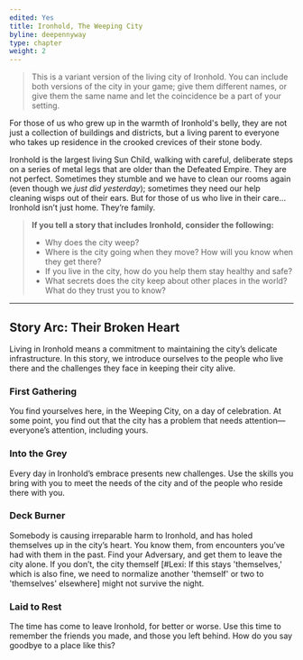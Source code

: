 ```yaml
---
edited: Yes
title: Ironhold, The Weeping City
byline: deepennyway
type: chapter
weight: 2
---
```

> This is a variant version of the living city of Ironhold. You can include both versions of the city in your game; give them different names, or give them the same name and let the coincidence be a part of your setting.

For those of us who grew up in the warmth of Ironhold's belly, they are not just a collection of buildings and districts, but a living parent to everyone who takes up residence in the crooked crevices of their stone body.

Ironhold is the largest living Sun Child, walking with careful, deliberate steps on a series of metal legs that are older than the Defeated Empire. They are not perfect. Sometimes they stumble and we have to clean our rooms again (even though we _just did yesterday_); sometimes they need our help cleaning wisps out of their ears. But for those of us who live in their care... Ironhold isn’t just home. They’re family.


> **If you tell a story that includes Ironhold, consider the following:**
> *   Why does the city weep?
> *   Where is the city going when they move? How will you know when they get there?
> *   If you live in the city, how do you help them stay healthy and safe?
> *   What secrets does the city keep about other places in the world? What do they trust you to know?

***

## Story Arc: Their Broken Heart
Living in Ironhold means a commitment to maintaining the city’s delicate infrastructure. In this story, we introduce ourselves to the people who live there and the challenges they face in keeping their city alive.

### First Gathering
You find yourselves here, in the Weeping City, on a day of celebration. At some point, you find out that the city has a problem that needs attention—everyone’s attention, including yours.

### Into the Grey
Every day in Ironhold’s embrace presents new challenges. Use the skills you bring with you to meet the needs of the city and of the people who reside there with you.

### Deck Burner
Somebody is causing irreparable harm to Ironhold, and has holed themselves up in the city’s heart. You know them, from encounters you’ve had with them in the past. Find your Adversary, and get them to leave the city alone. If you don’t, the city themself [#Lexi: If this stays 'themselves,' which is also fine, we need to normalize another 'themself' or two to 'themselves' elsewhere] might not survive the night.

### Laid to Rest
The time has come to leave Ironhold, for better or worse. Use this time to remember the friends you made, and those you left behind. How do you say goodbye to a place like this?

